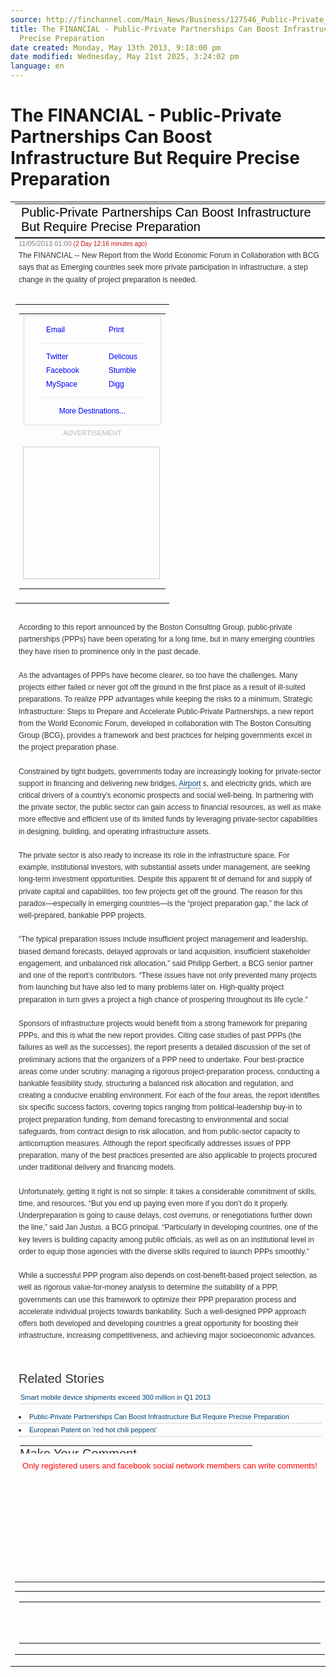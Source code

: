 ```yaml
---
source: http://finchannel.com/Main_News/Business/127546_Public-Private_Partnerships_Can_Boost_Infrastructure_But_Require_Precise_Preparation_/#.UZE32piJ6wE.twitter
title: The FINANCIAL - Public-Private Partnerships Can Boost Infrastructure But Require
  Precise Preparation
date created: Monday, May 13th 2013, 9:18:00 pm
date modified: Wednesday, May 21st 2025, 3:24:02 pm
language: en
---
```


# The FINANCIAL - Public-Private Partnerships Can Boost Infrastructure But Require Precise Preparation
<div class="joplin-table-wrapper"><table style="font-size:inherit;font-weight:inherit;font-style:inherit;font-variant:inherit;"><tbody><tr><td colspan="1" rowspan="1"><div><table width="100%" style="font-size:12px;font-weight:normal;font-style:normal;font-variant:normal;margin:0px;color:rgb(51, 51, 51);line-height:normal;font-family:georgia, arial, helvatica;padding:0px;text-align:left;"><tbody><tr><td colspan="1" rowspan="1" width="100%" style="color:rgb(0, 0, 0);font-style:normal;font-variant:normal;font-weight:normal;font-size:20px;line-height:normal;font-family:georgia, arial, helvatica;text-decoration:none;margin:0px;">Public-Private Partnerships Can Boost Infrastructure But Require Precise Preparation</td></tr></tbody></table><table width="100%" style="font-size:12px;font-weight:normal;font-style:normal;font-variant:normal;margin:0px;color:rgb(51, 51, 51);line-height:normal;font-family:georgia, arial, helvatica;padding:0px;text-align:left;"><tbody><tr><td colspan="1" rowspan="1"><p style="margin:0px;color:rgb(128, 128, 128);font-style:normal;font-variant:normal;font-weight:normal;font-size:11px;line-height:normal;font-family:arial, helvatica;padding:0px;">11/05/2013 01:00<font color="#cc1412" size="1px"> (2 Day 12:16 minutes ago)</font></p></td></tr><tr><td colspan="1" rowspan="1"><div style="margin:0px;color:rgb(51, 51, 51);font-style:normal;font-variant:normal;font-weight:normal;font-size:12px;line-height:normal;font-family:georgia, arial, helvatica;padding:0px;text-align:left;"><p style="margin:0px;color:rgb(51, 51, 51);font-style:normal;font-variant:normal;font-weight:normal;font-size:12px;line-height:160%;font-family:georgia, arial, helvatica;padding:0px;text-align:left;">The FINANCIAL -- New Report from the World Economic Forum in Collaboration with BCG says that as Emerging countries seek more private participation in infrastructure, a step change in the quality of project preparation is needed.</p><p style="margin:0px;color:rgb(51, 51, 51);font-style:normal;font-variant:normal;font-weight:normal;font-size:12px;line-height:160%;font-family:georgia, arial, helvatica;padding:0px;text-align:left;">&nbsp;</p><table align="right" border="0" cellpadding="0" cellspacing="0" style="font-size:inherit;font-weight:inherit;font-style:inherit;font-variant:inherit;margin-left:10px;margin-top:10px;margin-bottom:10px;margin-right:5px;"><tbody><tr><td colspan="1" rowspan="1" style="padding-bottom:10px;"><table style="font-size:inherit;font-weight:inherit;font-style:inherit;font-variant:inherit;"><tbody><tr><td colspan="1" rowspan="1"><div style="float:right;position:relative;"><div style="position:relative;width:216px;padding:10px 0px;border:3px solid rgb(238, 238, 238);border-top-left-radius:5px;border-top-right-radius:5px;border-bottom-right-radius:5px;border-bottom-left-radius:5px;"><div style="width:100px;float:left;"><a shape="rect" target="_blank" title="Email" href="http://finchannel.com/#" style="color:blue;cursor:pointer;padding:4px 0px 4px 34px;position:relative;width:66px;display:block;text-decoration:none;"><span style="cursor:pointer;background-image:url(http://ct1.addthis.com/static/r07/widget013_top.gif);overflow:hidden;display:block;height:16px;width:16px;line-height:16px;background-position:0px -272px;background-repeat:no-repeat no-repeat;position:absolute;left:14px;top:4px;"><span style="position:absolute;top:auto;width:1px;height:1px;overflow:hidden;left:14px;">Share on email</span></span>Email</a></div><div style="width:100px;float:left;"><a shape="rect" title="Print" href="http://finchannel.com/#" style="color:blue;cursor:pointer;padding:4px 0px 4px 34px;position:relative;width:66px;display:block;text-decoration:none;"><span style="cursor:pointer;background-image:url(http://ct1.addthis.com/static/r07/widget013_top.gif);overflow:hidden;display:block;height:16px;width:16px;line-height:16px;background-position:0px -752px;background-repeat:no-repeat no-repeat;position:absolute;left:14px;top:4px;"><span style="position:absolute;top:auto;width:1px;height:1px;overflow:hidden;left:14px;">Share on print</span></span>Print</a></div><div style="clear:both;padding:0px;display:block;height:0px;width:0px;"></div><div style="padding:0px 0px 10px;border-bottom-style:solid;border-bottom-width:1px;border-bottom-color:rgb(238, 238, 238);margin:0px 20px 10px;"></div><div style="width:100px;float:left;"><a shape="rect" title="Tweet" href="http://finchannel.com/#" style="color:blue;cursor:pointer;padding:4px 0px 4px 34px;position:relative;width:66px;display:block;text-decoration:none;"><span style="cursor:pointer;background-image:url(http://ct1.addthis.com/static/r07/widget013_top.gif);overflow:hidden;display:block;height:16px;width:16px;line-height:16px;background-position:0px -896px;background-repeat:no-repeat no-repeat;position:absolute;left:14px;top:4px;"><span style="position:absolute;top:auto;width:1px;height:1px;overflow:hidden;left:14px;">Share on twitter</span></span>Twitter</a><a shape="rect" title="Facebook" href="http://finchannel.com/#" style="color:blue;cursor:pointer;padding:4px 0px 4px 34px;position:relative;width:66px;display:block;text-decoration:none;"><span style="cursor:pointer;background-image:url(http://ct1.addthis.com/static/r07/widget013_top.gif);overflow:hidden;display:block;height:16px;width:16px;line-height:16px;background-position:0px -288px;background-repeat:no-repeat no-repeat;position:absolute;left:14px;top:4px;"><span style="position:absolute;top:auto;width:1px;height:1px;overflow:hidden;left:14px;">Share on facebook</span></span>Facebook</a><a shape="rect" href="http://www.addthis.com/bookmark.php?v=300&amp;winname=addthis&amp;pub=finchannel&amp;source=tbx-300&amp;lng=es&amp;s=myspace&amp;url=http%3A%2F%2Ffinchannel.com%2FMain_News%2FBusiness%2F127546_Public-Private_Partnerships_Can_Boost_Infrastructure_But_Require_Precise_Preparation_%2F&amp;title=The%20FINANCIAL%20-%20Public-Private%20Partnerships%20Can%20Boost%20Infrastructure%20But%20Require%20Precise%20Preparation&amp;ate=AT-finchannel/-/-/51913c11ab80f017/2&amp;frommenu=1&amp;uid=51913c11b15c7321&amp;trackurl=http%3A%2F%2Ffinchannel.com%2FMain_News%2FBusiness%2F127546_Public-Private_Partnerships_Can_Boost_Infrastructure_But_Require_Precise_Preparation_%2F%23.UZE32piJ6wE.twitter&amp;ct=1&amp;rxi=519137da9889eb01&amp;gen=1&amp;pre=http%3A%2F%2Ft.co%2F9yUae6ls4g&amp;tt=0&amp;captcha_provider=nucaptcha" target="_blank" title="MySpace" style="color:blue;cursor:pointer;padding:4px 0px 4px 34px;position:relative;width:66px;display:block;text-decoration:none;"><span style="cursor:pointer;background-image:url(http://ct1.addthis.com/static/r07/widget013_top.gif);overflow:hidden;display:block;height:16px;width:16px;line-height:16px;background-position:0px -608px;background-repeat:no-repeat no-repeat;position:absolute;left:14px;top:4px;"><span style="position:absolute;top:auto;width:1px;height:1px;overflow:hidden;left:14px;">Share on myspace</span></span>MySpace</a></div><div style="width:100px;float:left;"><a shape="rect" href="http://www.addthis.com/bookmark.php?v=300&amp;winname=addthis&amp;pub=finchannel&amp;source=tbx-300&amp;lng=es&amp;s=delicious&amp;url=http%3A%2F%2Ffinchannel.com%2FMain_News%2FBusiness%2F127546_Public-Private_Partnerships_Can_Boost_Infrastructure_But_Require_Precise_Preparation_%2F&amp;title=The%20FINANCIAL%20-%20Public-Private%20Partnerships%20Can%20Boost%20Infrastructure%20But%20Require%20Precise%20Preparation&amp;ate=AT-finchannel/-/-/51913c11ab80f017/3&amp;frommenu=1&amp;uid=51913c114e8abd04&amp;trackurl=http%3A%2F%2Ffinchannel.com%2FMain_News%2FBusiness%2F127546_Public-Private_Partnerships_Can_Boost_Infrastructure_But_Require_Precise_Preparation_%2F%23.UZE32piJ6wE.twitter&amp;ct=1&amp;rxi=519137da9889eb01&amp;gen=1&amp;pre=http%3A%2F%2Ft.co%2F9yUae6ls4g&amp;tt=0&amp;captcha_provider=nucaptcha" target="_blank" title="Delicious" style="color:blue;cursor:pointer;padding:4px 0px 4px 34px;position:relative;width:66px;display:block;text-decoration:none;"><span style="cursor:pointer;background-image:url(http://ct1.addthis.com/static/r07/widget013_top.gif);overflow:hidden;display:block;height:16px;width:16px;line-height:16px;background-position:0px -192px;background-repeat:no-repeat no-repeat;position:absolute;left:14px;top:4px;"><span style="position:absolute;top:auto;width:1px;height:1px;overflow:hidden;left:14px;">Share on delicious</span></span>Delicous</a><a shape="rect" href="http://www.addthis.com/bookmark.php?v=300&amp;winname=addthis&amp;pub=finchannel&amp;source=tbx-300&amp;lng=es&amp;s=stumbleupon&amp;url=http%3A%2F%2Ffinchannel.com%2FMain_News%2FBusiness%2F127546_Public-Private_Partnerships_Can_Boost_Infrastructure_But_Require_Precise_Preparation_%2F&amp;title=The%20FINANCIAL%20-%20Public-Private%20Partnerships%20Can%20Boost%20Infrastructure%20But%20Require%20Precise%20Preparation&amp;ate=AT-finchannel/-/-/51913c11ab80f017/4&amp;frommenu=1&amp;uid=51913c11474a8fca&amp;trackurl=http%3A%2F%2Ffinchannel.com%2FMain_News%2FBusiness%2F127546_Public-Private_Partnerships_Can_Boost_Infrastructure_But_Require_Precise_Preparation_%2F%23.UZE32piJ6wE.twitter&amp;ct=1&amp;rxi=519137da9889eb01&amp;gen=1&amp;pre=http%3A%2F%2Ft.co%2F9yUae6ls4g&amp;tt=0&amp;captcha_provider=nucaptcha" target="_blank" title="StumbleUpon" style="color:blue;cursor:pointer;padding:4px 0px 4px 34px;position:relative;width:66px;display:block;text-decoration:none;"><span style="cursor:pointer;background-image:url(http://ct1.addthis.com/static/r07/widget013_top.gif);overflow:hidden;display:block;height:16px;width:16px;line-height:16px;background-position:0px -848px;background-repeat:no-repeat no-repeat;position:absolute;left:14px;top:4px;"><span style="position:absolute;top:auto;width:1px;height:1px;overflow:hidden;left:14px;">Share on stumbleupon</span></span>Stumble</a><a shape="rect" href="http://www.addthis.com/bookmark.php?v=300&amp;winname=addthis&amp;pub=finchannel&amp;source=tbx-300&amp;lng=es&amp;s=digg&amp;url=http%3A%2F%2Ffinchannel.com%2FMain_News%2FBusiness%2F127546_Public-Private_Partnerships_Can_Boost_Infrastructure_But_Require_Precise_Preparation_%2F&amp;title=The%20FINANCIAL%20-%20Public-Private%20Partnerships%20Can%20Boost%20Infrastructure%20But%20Require%20Precise%20Preparation&amp;ate=AT-finchannel/-/-/51913c11ab80f017/5&amp;frommenu=1&amp;uid=51913c115ef2447a&amp;trackurl=http%3A%2F%2Ffinchannel.com%2FMain_News%2FBusiness%2F127546_Public-Private_Partnerships_Can_Boost_Infrastructure_But_Require_Precise_Preparation_%2F%23.UZE32piJ6wE.twitter&amp;ct=1&amp;rxi=519137da9889eb01&amp;gen=1&amp;pre=http%3A%2F%2Ft.co%2F9yUae6ls4g&amp;tt=0&amp;captcha_provider=nucaptcha" target="_blank" title="Digg" style="color:blue;cursor:pointer;padding:4px 0px 4px 34px;position:relative;width:66px;display:block;text-decoration:none;"><span style="cursor:pointer;background-image:url(http://ct1.addthis.com/static/r07/widget013_top.gif);overflow:hidden;display:block;height:16px;width:16px;line-height:16px;background-position:0px -208px;background-repeat:no-repeat no-repeat;position:absolute;left:14px;top:4px;"><span style="position:absolute;top:auto;width:1px;height:1px;overflow:hidden;left:14px;">Share on digg</span></span>Digg</a></div><div style="clear:both;padding:0px;display:block;height:0px;width:0px;"></div><div style="border-top-style:solid;border-top-width:1px;border-top-color:rgb(238, 238, 238);padding:10px 0px 0px;margin:10px 20px 0px;text-align:center;"><a shape="rect" href="http://finchannel.com/#" target="_blank" title="View more services" style="color:blue;cursor:pointer;padding:4px 0px;position:relative;width:auto;display:block;text-decoration:none;">More Destinations...</a></div></div><div style="clear:both;"></div></div></td></tr><tr><td align="center" colspan="1" rowspan="1"><font color="#BAB7B7" face="arial" style="font-size:11px;">ADVERTISEMENT</font></td></tr><tr><td colspan="1" rowspan="1"><table align="center" cellpadding="0" cellspacing="0" border="0" style="font-size:inherit;font-weight:inherit;font-style:inherit;font-variant:inherit;"><tbody><tr><td colspan="1" rowspan="1" style="width:207px;border:1px solid #ccc;margin:0 0 15px 0;padding:5px;"><ins style="display:inline-table;border:none;height:200px;margin:0;padding:0;position:relative;visibility:visible;width:200px;"><ins style="display:block;border:none;height:200px;margin:0;padding:0;position:relative;visibility:visible;width:200px;"><div style="left:0;position:absolute;top:0;"></div></ins></ins></td></tr></tbody></table></td></tr></tbody></table></td></tr></tbody></table><p style="margin:0px;color:rgb(51, 51, 51);font-style:normal;font-variant:normal;font-weight:normal;font-size:12px;line-height:160%;font-family:georgia, arial, helvatica;padding:0px;text-align:left;">&nbsp;</p><p style="margin:0px;color:rgb(51, 51, 51);font-style:normal;font-variant:normal;font-weight:normal;font-size:12px;line-height:160%;font-family:georgia, arial, helvatica;padding:0px;text-align:left;">According to this report announced by the Boston Consulting Group, public-private partnerships (PPPs) have been operating for a long time, but in many emerging countries they have risen to prominence only in the past decade.</p><p style="margin:0px;color:rgb(51, 51, 51);font-style:normal;font-variant:normal;font-weight:normal;font-size:12px;line-height:160%;font-family:georgia, arial, helvatica;padding:0px;text-align:left;">&nbsp;</p><p style="margin:0px;color:rgb(51, 51, 51);font-style:normal;font-variant:normal;font-weight:normal;font-size:12px;line-height:160%;font-family:georgia, arial, helvatica;padding:0px;text-align:left;">As the advantages of PPPs have become clearer, so too have the challenges. Many projects either failed or never got off the ground in the first place as a result of ill-suited preparations. To realize PPP advantages while keeping the risks to a minimum, Strategic Infrastructure: Steps to Prepare and Accelerate Public-Private Partnerships, a new report from the World Economic Forum, developed in collaboration with The Boston Consulting Group (BCG), provides a framework and best practices for helping governments excel in the project preparation phase.</p><p style="margin:0px;color:rgb(51, 51, 51);font-style:normal;font-variant:normal;font-weight:normal;font-size:12px;line-height:160%;font-family:georgia, arial, helvatica;padding:0px;text-align:left;"><br clear="none">Constrained by tight budgets, governments today are increasingly looking for private-sector support in financing and delivering new bridges, <a shape="rect" href="http://www.finchannel.com/option,com_fly/Itemid,82" style="color:rgb(0, 66, 116);border-bottom:1px dotted #004276;text-decoration:none;">Airport</a> s, and electricity grids, which are critical drivers of a country’s economic prospects and social well-being. In partnering with the private sector, the public sector can gain access to financial resources, as well as make more effective and efficient use of its limited funds by leveraging private-sector capabilities in designing, building, and operating infrastructure assets.<br clear="none"><br clear="none">The private sector is also ready to increase its role in the infrastructure space. For example, institutional investors, with substantial assets under management, are seeking long-term investment opportunities. Despite this apparent fit of demand for and supply of private capital and capabilities, too few projects get off the ground. The reason for this paradox—especially in emerging countries—is the “project preparation gap,” the lack of well-prepared, bankable PPP projects.<br clear="none"><br clear="none">“The typical preparation issues include insufficient project management and leadership, biased demand forecasts, delayed approvals or land acquisition, insufficient stakeholder engagement, and unbalanced risk allocation,” said Philipp Gerbert, a BCG senior partner and one of the report’s contributors. “These issues have not only prevented many projects from launching but have also led to many problems later on. High-quality project preparation in turn gives a project a high chance of prospering throughout its life cycle."</p><p style="margin:0px;color:rgb(51, 51, 51);font-style:normal;font-variant:normal;font-weight:normal;font-size:12px;line-height:160%;font-family:georgia, arial, helvatica;padding:0px;text-align:left;"><br clear="none">Sponsors of infrastructure projects would benefit from a strong framework for preparing PPPs, and this is what the new report provides. Citing case studies of past PPPs (the failures as well as the successes), the report presents a detailed discussion of the set of preliminary actions that the organizers of a PPP need to undertake. Four best-practice areas come under scrutiny: managing a rigorous project-preparation process, conducting a bankable feasibility study, structuring a balanced risk allocation and regulation, and creating a conducive enabling environment. For each of the four areas, the report identifies six specific success factors, covering topics ranging from political-leadership buy-in to project preparation funding, from demand forecasting to environmental and social safeguards, from contract design to risk allocation, and from public-sector capacity to anticorruption measures. Although the report specifically addresses issues of PPP preparation, many of the best practices presented are also applicable to projects procured under traditional delivery and financing models.<br clear="none"><br clear="none">Unfortunately, getting it right is not so simple: it takes a considerable commitment of skills, time, and resources. “But you end up paying even more if you don’t do it properly. Underpreparation is going to cause delays, cost overruns, or renegotiations further down the line,” said Jan Justus, a BCG principal. “Particularly in developing countries, one of the key levers is building capacity among public officials, as well as on an institutional level in order to equip those agencies with the diverse skills required to launch PPPs smoothly.”<br clear="none"><br clear="none">While a successful PPP program also depends on cost-benefit-based project selection, as well as rigorous value-for-money analysis to determine the suitability of a PPP, governments can use this framework to optimize their PPP preparation process and accelerate individual projects towards bankability. Such a well-designed PPP approach offers both developed and developing countries a great opportunity for boosting their infrastructure, increasing competitiveness, and achieving major socioeconomic advances.</p><p style="margin:0px;color:rgb(51, 51, 51);font-style:normal;font-variant:normal;font-weight:normal;font-size:12px;line-height:160%;font-family:georgia, arial, helvatica;padding:0px;text-align:left;">&nbsp;</p><p style="margin:0px;color:rgb(51, 51, 51);font-style:normal;font-variant:normal;font-weight:normal;font-size:12px;line-height:160%;font-family:georgia, arial, helvatica;padding:0px;text-align:left;">&nbsp;</p><p style="font-style:normal;font-variant:normal;font-weight:normal;font-size:20px;line-height:20px;font-family:georgia, arial, helvatica;color:rgb(51, 51, 51);margin:10px 0px;padding:0px;text-align:left;">Related Stories</p><ul style="margin:0px 0px 10px;padding:0px 0px 0px 3px;width:100%;color:rgb(73, 73, 143);list-style:none;"><li style="border-bottom-width:1px;border-bottom-style:dotted;border-bottom-color:rgb(170, 170, 170);"><a shape="rect" href="http://finchannel.com/Main_News/Business/127547_Smart_mobile_device_shipments_exceed_300_million_in_Q1_2013__/" style="color:rgb(0, 66, 116);font-style:normal;font-variant:normal;font-weight:normal;font-size:11px;line-height:20px;font-family:arial, helvatica;text-decoration:none;">Smart mobile device shipments exceed 300 million in Q1 2013</a></li></ul></div><li style="border-bottom-width:1px;border-bottom-style:dotted;border-bottom-color:rgb(170, 170, 170);"><a shape="rect" href="http://finchannel.com/Main_News/Business/127546_Public-Private_Partnerships_Can_Boost_Infrastructure_But_Require_Precise_Preparation_/" style="color:rgb(0, 66, 116);font-style:normal;font-variant:normal;font-weight:normal;font-size:11px;line-height:20px;font-family:arial, helvatica;text-decoration:none;">Public-Private Partnerships Can Boost Infrastructure But Require Precise Preparation</a></li><li style="border-bottom-width:1px;border-bottom-style:dotted;border-bottom-color:rgb(170, 170, 170);"><a shape="rect" href="http://finchannel.com/Main_News/Business/127528_European_Patent_on_%27red_hot_chili_peppers%27/" style="color:rgb(0, 66, 116);font-style:normal;font-variant:normal;font-weight:normal;font-size:11px;line-height:20px;font-family:arial, helvatica;text-decoration:none;">European Patent on 'red hot chili peppers'</a></li><div><table align="center" width="100%" cellpadding="0" cellspacing="0" border="0" style="font-size:inherit;font-weight:inherit;font-style:inherit;font-variant:inherit;height:15px;line-height:15px;color:rgb(0, 0, 0);padding:2px;"><tbody><tr><td align="left" colspan="1" rowspan="1" valign="top" style="padding-left:5px;font-size:16px;font-weight:normal;"><p style="font-style:normal;font-variant:normal;font-weight:normal;font-size:20px;line-height:20px;font-family:georgia, arial, helvatica;color:rgb(51, 51, 51);margin:0px 0px 10px -5px;padding:0px;text-align:left;">Make Your Comment</p></td><td align="right" colspan="1" rowspan="1"><table cellpadding="0" cellspacing="0" border="0" width="100%" style="font-size:inherit;font-weight:inherit;font-style:inherit;font-variant:inherit;"><tbody><tr><td colspan="1" rowspan="1" style="border:none;margin:0px 0px 0px 2px;background-color:rgb(255, 255, 255);font-style:normal;font-variant:normal;font-weight:normal;font-size:12px;line-height:normal;font-family:arial, helvatica, verdana;padding-left:2px;"><a shape="rect" href="#" style="color:rgb(0, 66, 116);padding-left:5px;padding-right:5px;">Add New</a></td><td colspan="1" rowspan="1" style="border:none;margin:0px 0px 0px 2px;background-color:rgb(255, 255, 255);font-style:normal;font-variant:normal;font-weight:normal;font-size:12px;line-height:normal;font-family:arial, helvatica, verdana;padding-left:2px;"><a shape="rect" href="#" style="color:rgb(0, 66, 116);padding-left:5px;padding-right:5px;">Search</a></td><td colspan="1" rowspan="1" style="border:none;margin:0px 0px 0px 2px;background-color:rgb(255, 255, 255);font-style:normal;font-variant:normal;font-weight:normal;font-size:12px;line-height:normal;font-family:arial, helvatica, verdana;padding-left:2px;"><a shape="rect" href="http://finchannel.com/index2.php?option=com_comment&amp;no_html=1&amp;command=rss&amp;contentid=127546" style="color:rgb(0, 66, 116);padding-left:5px;padding-right:5px;">RSS</a></td></tr></tbody></table></td></tr></tbody></table><div></div><div style="text-align:center;font-size:13px;color:red;background-color:white;margin:10px 0px 15px;">Only registered users and facebook social network members can write comments!</div></div><div style="display:inline-block;position:relative;"><span style="display:inline-block;position:relative;text-align:justify;height:160px;width:470px;"></span><div style="position:absolute;border:none;overflow:hidden;height:160px;width:470px;"><div style="font-size: 16px"><div lang="es" style="overflow:hidden;"><div style="background-color:transparent;color:rgb(51, 51, 51);line-height:1.28;margin:0px;padding:0px;text-align:left;direction:ltr;unicode-bidi:embed;font-family:'lucida grande', tahoma, verdana, arial, sans-serif;font-size:11px;overflow:hidden;"><div style="position:absolute;top:-10000px;width:0px;height:0px;"></div><div><div style="-webkit-text-size-adjust:none;min-height:160px;"><div></div><div style="margin:0px;padding:7px 10px 7px 69px;zoom:1;background-color:rgba(190, 190, 190, 0.2);border-style:solid;border-color:rgb(233, 233, 233);border-width:1px 0px;position:relative;"><a shape="rect" target="_blank" href="https://www.facebook.com/jose.cordovilla.7" style="color:rgb(59, 89, 152);cursor:pointer;text-decoration:none;"><img src="./_resources/The_FINANCIAL_-_Public-Private_Partnerships_Can_Boost_Infrastructure_But_Require_Precise_Preparation.resources/unknown_filename.jpeg" width="50" height="50" alt="unknown_filename.jpeg"></a><div style="position:relative;background-color:rgb(255, 255, 255);margin:2px 0px;"><div style="left:0px;overflow:hidden;position:absolute;padding:4px;top:0px;"><div style="color:transparent;line-height:1.28;white-space:pre-wrap;width:100%;word-wrap:break-word;"><span style="display:inline-block;max-width:100%;"></span></div></div><div style="background-color:transparent;border-style:solid;border-color:rgb(189, 199, 216);border-width:1px 0px;cursor:default;position:relative;zoom:1;"><div style="border-style:solid;border-color:rgb(189, 199, 216);border-width:0px 1px;"><div style="overflow:hidden;zoom:1;padding:3px;"></div></div></div></div><div style="margin-top:4px;"><div><span style="cursor:pointer;color:rgb(102, 102, 102);font-weight:bold;vertical-align:top;font-family:'lucida grande', tahoma, verdana, arial, sans-serif;font-size:11px;display:inline-block;line-height:13px;padding:2px 6px;text-align:center;text-decoration:none;white-space:nowrap;background-image:url(https://fbstatic-a.akamaihd.net/rsrc.php/v2/yy/r/eyGvJdhIm0i.png);background-size:auto;background-color:rgb(91, 116, 168);border-width:1px;border-style:solid;border-color:rgb(41, 68, 126) rgb(41, 68, 126) rgb(26, 53, 110);-webkit-box-shadow:rgba(0, 0, 0, 0.0980392) 0px 1px 0px;background-position:-352px -152px;background-repeat:no-repeat no-repeat;float:right;"></span><div style="color:gray;float:right;margin:4px 6px;"><span>Posting as <span>Jose Cordovilla</span> <a shape="rect" href="https://www.facebook.com/logout.php?h=AfdpUAZjXHjFew_X&amp;is_third_party=0&amp;next=https%3A%2F%2Fwww.facebook.com%2Fplugins%2Fcomments.php%3Fapi_key%3D129670637050499%26locale%3Den_US%26sdk%3Djoey%26channel_url%3Dhttp%253A%252F%252Fstatic.ak.facebook.com%252Fconnect%252Fxd_arbiter.php%253Fversion%253D24%2523cb%253Df17bdbf56%2526origin%253Dhttp%25253A%25252F%25252Ffinchannel.com%25252Ff2a1590f6%2526domain%253Dfinchannel.com%2526relation%253Dparent.parent%26numposts%3D2%26width%3D470%26href%3Dhttp%253A%252F%252Ffinchannel.com%252Findex.php%253Foption%253Dcom_content%2526task%253Dview%2526id%253D127546%2526Itemid%253D1" style="color:rgb(59, 89, 152);cursor:pointer;text-decoration:none;">(Not you?)</a></span></div></div><div style="float:left;position:relative;min-width:135px;"><span style="cursor:pointer;color:rgb(102, 102, 102);font-weight:normal;vertical-align:middle;font-family:'lucida grande', tahoma, verdana, arial, sans-serif;font-size:11px;position:absolute;top:4px;">Post to Facebook</span></div><span style="float:left;margin:10px 0px 0px -45px;position:absolute;">&nbsp;</span></div><span style="clear:both;display:block;font-size:0px;height:0px;line-height:0;visibility:hidden;">.</span></div><ul style="list-style-type:none;margin:0px;padding:0px 0px 0px 10px;"></ul><div style="bottom:0px;cursor:default;position:static;width:100%;"><div style="border-top-width:1px;border-top-style:solid;border-top-color:rgb(204, 204, 204);margin:5px 0px 0px;padding:4px 3px;"><div style="zoom:1;"><a shape="rect" target="_blank" href="http://developers.facebook.com/plugins/?footer=1" style="color:rgb(59, 89, 152);cursor:pointer;text-decoration:none;float:left;display:block;margin-right:5px;margin-top:-1px;"><i style="background-image:url(https://fbstatic-a.akamaihd.net/rsrc.php/v2/yC/r/0M9Xe0icEV8.png);background-size:auto;display:block;height:14px;width:14px;background-repeat:no-repeat no-repeat;background-position:0px -187px;"></i></a><div style="margin-top:1px;"><div style="font-size:9px;font-weight:normal;color:gray;"><span><a shape="rect" target="_blank" href="http://developers.facebook.com/plugins/?footer=1" style="color:gray;cursor:pointer;text-decoration:none;">Facebook social plugin</a></span></div></div><span style="clear:both;display:block;font-size:0px;height:0px;line-height:0;visibility:hidden;">.</span></div></div></div></div></div><div></div></div></div></div></div></div></td></tr></tbody></table><div><table border="0" width="100%" cellpadding="0" cellspacing="0" style="font-size:inherit;font-weight:inherit;font-style:inherit;font-variant:inherit;"><tbody><tr><td colspan="1" rowspan="1"><table align="center" cellpadding="0" cellspacing="0" border="0" style="font-size:inherit;font-weight:inherit;font-style:inherit;font-variant:inherit;"><tbody><tr><td colspan="1" rowspan="1"><ins style="display:inline-table;border:none;height:60px;margin:0;padding:0;position:relative;visibility:visible;width:468px;"><ins style="display:block;border:none;height:60px;margin:0;padding:0;position:relative;visibility:visible;width:468px;"><div style="left:0;position:absolute;top:0;"></div></ins></ins></td></tr></tbody></table></td></tr></tbody></table></div></div></td></tr></tbody></table></div>

